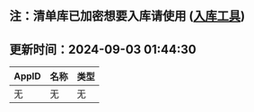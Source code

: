 ## 注：清单库已加密想要入库请使用 ([入库工具](https://github.com/BlankTMing/ManifestAutoUpdate/releases))

## 更新时间：2024-09-03 01:44:30
| AppID | 名称 | 类型  |
| :-------------------- | :----------------------------- | :----------- |
| 无 | 无 | 无 |
